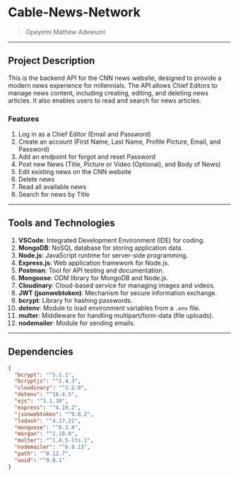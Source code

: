 # Cable-News-Network

> Opeyemi Mathew Adewumi

-----

## Project Description
This is the backend API for the CNN news website, designed to provide a modern news experience for millennials. The API allows Chief Editors to manage news content, including creating, editing, and deleting news articles. It also enables users to read and search for news articles.

### Features
1. Log in as a Chief Editor (Email and Password)
2. Create an account (First Name, Last Name, Profile Picture, Email, and Password)
3. Add an endpoint for forgot and reset Password
4. Post new News (Title, Picture or Video (Optional), and Body of News)
5. Edit existing news on the CNN website
6. Delete news
7. Read all available news
8. Search for news by Title

-----

## Tools and Technologies
1. **VSCode**: Integrated Development Environment (IDE) for coding.
2. **MongoDB**: NoSQL database for storing application data.
3. **Node.js**: JavaScript runtime for server-side programming.
4. **Express.js**: Web application framework for Node.js.
5. **Postman**: Tool for API testing and documentation.
6. **Mongoose**: ODM library for MongoDB and Node.js.
7. **Cloudinary**: Cloud-based service for managing images and videos.
8. **JWT (jsonwebtoken)**: Mechanism for secure information exchange.
9. **bcrypt**: Library for hashing passwords.
10. **dotenv**: Module to load environment variables from a `.env` file.
11. **multer**: Middleware for handling multipart/form-data (file uploads).
12. **nodemailer**: Module for sending emails.

-----

## Dependencies

```json
{
  "bcrypt": "^5.1.1",
  "bcryptjs": "^2.4.3",
  "cloudinary": "^2.2.0",
  "dotenv": "^16.4.5",
  "ejs": "^3.1.10",
  "express": "^4.19.2",
  "jsonwebtoken": "^9.0.2",
  "lodash": "^4.17.21",
  "mongoose": "^8.3.4",
  "morgan": "^1.10.0",
  "multer": "^1.4.5-lts.1",
  "nodemailer": "^6.9.13",
  "path": "^0.12.7",
  "uuid": "^9.0.1"
}
